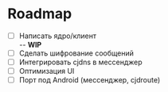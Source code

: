 # Roadmap

- [ ] Написать ядро/клиент  
-- **WIP**
- [ ] Сделать шифрование сообщений
- [ ] Интегрировать cjdns в мессенджер
- [ ] Оптимизация UI
- [ ] Порт под Android (мессенджер, cjdroute)
